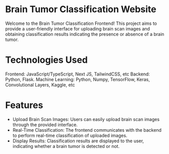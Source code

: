 # Brain Tumor Classification Website

Welcome to the Brain Tumor Classification Frontend! This project aims to provide a user-friendly interface for uploading brain scan images and obtaining classification results indicating the presence or absence of a brain tumor.

# Technologies Used
Frontend: JavaScript/TypeScript, Next JS, TailwindCSS, etc
Backend: Python, Flask.
Machine Learning: Python, Numpy, TensorFlow, Keras, Convolutional Layers, Kaggle, etc

# Features
- Upload Brain Scan Images: Users can easily upload brain scan images through the provided interface.
- Real-Time Classification: The frontend communicates with the backend to perform real-time classification of uploaded images.
- Display Results: Classification results are displayed to the user, indicating whether a brain tumor is detected or not.

